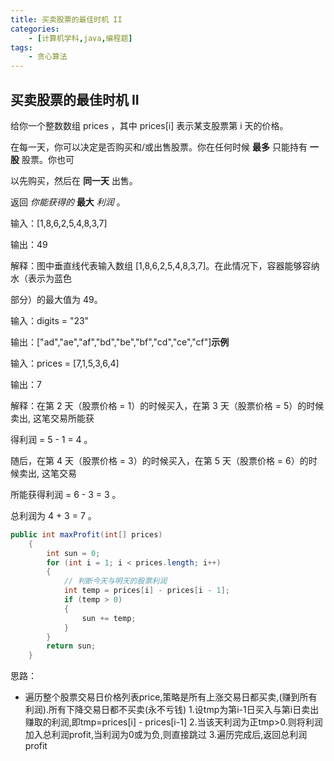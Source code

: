 ```yaml
---
title: 买卖股票的最佳时机 II
categories:
    - [计算机学科,java,编程题]
tags:
    - 贪心算法
---
```


## 买卖股票的最佳时机 II

给你一个整数数组 prices ，其中 prices[i] 表示某支股票第 i 天的价格。

在每一天，你可以决定是否购买和/或出售股票。你在任何时候 **最多** 只能持有 **一股** 股票。你也可

以先购买，然后在 **同一天** 出售。

返回 *你能获得的* **最大** *利润* 。

输入：[1,8,6,2,5,4,8,3,7]

输出：49

解释：图中垂直线代表输入数组 [1,8,6,2,5,4,8,3,7]。在此情况下，容器能够容纳水（表示为蓝色

部分）的最大值为 49。

输入：digits = "23"

输出：["ad","ae","af","bd","be","bf","cd","ce","cf"]**示例**

输入：prices = [7,1,5,3,6,4]

输出：7

解释：在第 2 天（股票价格 = 1）的时候买入，在第 3 天（股票价格 = 5）的时候卖出, 这笔交易所能获

得利润 = 5 - 1 = 4 。

随后，在第 4 天（股票价格 = 3）的时候买入，在第 5 天（股票价格 = 6）的时候卖出, 这笔交易

所能获得利润 = 6 - 3 = 3 。

总利润为 4 + 3 = 7 。

```java
public int maxProfit(int[] prices)
    {
        int sun = 0;
        for (int i = 1; i < prices.length; i++)
        {
            // 判断今天与明天的股票利润
            int temp = prices[i] - prices[i - 1];
            if (temp > 0)
            {
                sun += temp;
            }
        }
        return sun;
    }
```

思路：

-  遍历整个股票交易日价格列表price,策略是所有上涨交易日都买卖,(赚到所有利润).所有下降交易日都不买卖(永不亏钱) 1.设tmp为第i-1日买入与第i日卖出赚取的利润,即tmp=prices[i] - prices[i-1] 2.当该天利润为正tmp>0.则将利润加入总利润profit,当利润为0或为负,则直接跳过 3.遍历完成后,返回总利润profit